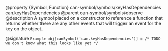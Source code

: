 @property {Symbol, Function} can-symbol/symbols/keyHasDependencies can.keyHasDependencies
@parent can-symbol/symbols/observe
@description A symbol placed on a constructor to reference a function that returns whether there are any other events that will trigger an event for the key on the object.

@signature `Example` `obj[canSymbol('can.keyHasDependencies')] = /* TODO we don't know what this looks like yet */`
